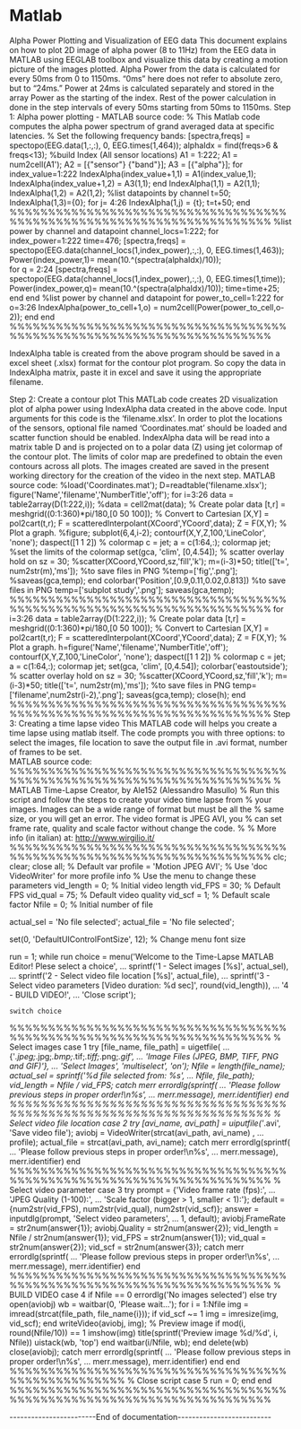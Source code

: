 # Matlab
Alpha Power Plotting and Visualization of
EEG data
This document explains on how to plot 2D image of alpha power (8 to 11Hz) from the EEG data in MATLAB using EEGLAB toolbox and visualize this data by creating a motion picture of the images plotted. 
Alpha Power from the data is calculated for every 50ms from 0 to 1150ms. “0ms” here does not refer to absolute zero, but to “24ms.” Power at 24ms is calculated separately and stored in the array Power as the starting of the index. Rest of the power calculation in done in the step intervals of every 50ms starting from 50ms to 1150ms. 
Step 1:
Alpha power plotting - MATLAB source code:
% This Matlab code computes the alpha power spectrum of grand averaged data at specific latencies.
% Set the following frequency bands:
[spectra,freqs] = spectopo(EEG.data(1,:,:), 0, EEG.times(1,464));
alphaIdx = find(freqs>6 & freqs<13);
%build Index (All sensor locations)
A1 = 1:222;
A1 = num2cell(A1');
A2 = [{"sensor"} {"band"}];
A3 = [{"alpha"}];
for index_value=1:222
IndexAlpha(index_value+1,1) = A1(index_value,1);
IndexAlpha(index_value+1,2) = A3(1,1);
end
IndexAlpha(1,1) = A2(1,1);
IndexAlpha(1,2) = A2(1,2);
%list datapoints by channel
t=50;
IndexAlpha(1,3)={0};
for j= 4:26
	IndexAlpha(1,j) = {t};
    t=t+50;	
end
%%%%%%%%%%%%%%%%%%%%%%%%%%%%%%%%%%%%%%%%%%%%%%%%%%%%%%%%%%%%%%%%%%%%%%
%list power by channel and datapoint
channel_locs=1:222;
for index_power=1:222
    time=476;
    [spectra,freqs] = spectopo(EEG.data(channel_locs(1,index_power),:,:), 0, EEG.times(1,463));
    Power(index_power,1)= mean(10.^(spectra(alphaIdx)/10));  
for q = 2:24
    [spectra,freqs] = spectopo(EEG.data(channel_locs(1,index_power),:,:), 0, EEG.times(1,time));
    Power(index_power,q)= mean(10.^(spectra(alphaIdx)/10));
    time=time+25;
end
end
%list power by channel and datapoint
for power_to_cell=1:222
for o=3:26
IndexAlpha(power_to_cell+1,o) = num2cell(Power(power_to_cell,o-2));
end
end
%%%%%%%%%%%%%%%%%%%%%%%%%%%%%%%%%%%%%%%%%%%%%%%%%%%%%%%%%%%%%%%%%%%%%%


IndexAlpha table is created from the above program should be saved in a excel sheet (.xlsx) format for the contour plot program. So copy the data in IndexAlpha matrix, paste it in excel and save it using the appropriate filename.



Step 2:
Create a contour plot
This MATLab code creates 2D visualization plot of alpha power using IndexAlpha data created in the above code. Input arguments for this code is the ‘filename.xlsx’. In order to plot the locations of the sensors, optional file named ‘Coordinates.mat’ should be loaded and scatter function should be enabled. IndexAlpha data will be read into a matrix table D and is projected on to a polar data (Z) using jet colormap of the contour plot. The limits of color map are predefined to obtain the even contours across all plots. The images created are saved in the present working directory for the creation of the video in the next step.
MATLAB source code:
%load('Coordinates.mat');
D=readtable('filename.xlsx');
figure('Name','filename','NumberTitle','off');
for i=3:26
data = table2array(D(1:222,i));
%data = cell2mat(data);
% Create polar data
[t,r] = meshgrid((0:1:360)*pi/180,[0 50 100]);
% Convert to Cartesian
[X,Y] = pol2cart(t,r);
F = scatteredInterpolant(XCoord',YCoord',data);
Z = F(X,Y);
% Plot a graph.
%figure;
subplot(6,4,i-2);
contourf(X,Y,Z,100,'LineColor', 'none');
daspect([1 1 2])
% colormap
c = jet;
a = c(1:64,:);
colormap jet;
%set the limits of the colormap
set(gca, 'clim', [0,4.54]);
% scatter overlay
hold on
sz = 30;
%scatter(XCoord,YCoord,sz,'fill','k');
m=(i-3)*50;
title(['t=', num2str(m),'ms']);
 %to save files in PNG 
 %temp=['fig','.png']; 
 %saveas(gca,temp); 
end
colorbar('Position',[0.9,0.11,0.02,0.813])
%to save files in PNG 
 temp=['subplot study','.png']; 
 saveas(gca,temp); 
%%%%%%%%%%%%%%%%%%%%%%%%%%%%%%%%%%%%%%%%%%%%%%%%%%%%%%%%%%%%%%%%%%%%%%
for i=3:26
data = table2array(D(1:222,i));
% Create polar data
[t,r] = meshgrid((0:1:360)*pi/180,[0 50 100]);
% Convert to Cartesian
[X,Y] = pol2cart(t,r);
F = scatteredInterpolant(XCoord',YCoord',data);
Z = F(X,Y);
% Plot a graph.
h=figure('Name','filename','NumberTitle','off');
contourf(X,Y,Z,100,'LineColor', 'none');
daspect([1 1 2])
% colormap
c = jet;
a = c(1:64,:);
colormap jet;
set(gca, 'clim', [0,4.54]);
colorbar('eastoutside');
% scatter overlay
hold on
sz = 30;
%scatter(XCoord,YCoord,sz,'fill','k');
m=(i-3)*50;
title(['t=', num2str(m),'ms']);
 %to save files in PNG 
 temp=['filename',num2str(i-2),'.png']; 
 saveas(gca,temp);
 close(h);
end
%%%%%%%%%%%%%%%%%%%%%%%%%%%%%%%%%%%%%%%%%%%%%%%%%%%%%%%%%%%%%%%%%%%%%%
Step 3:
Creating a time lapse video
This MATLAB code will helps you create a time lapse using matlab itself. The code prompts you with three options: to select the images, file location to save the output file in .avi format, number of frames to be set.  
MATLAB source code:
%%%%%%%%%%%%%%%%%%%%%%%%%%%%%%%%%%%%%%%%%%%%%%%%%%%%%%%%%%%%%%%%%%%%%%
% MATLAB Time-Lapse Creator, by Ale152 (Alessandro Masullo)
% Run this script and follow the steps to create your video time lapse from
% your images. Images can be a wide range of format but must be all the
% same size, or you will get an error. The video format is JPEG AVI, you 
% can set frame rate, quality and scale factor without change the code.
%
% More info (in italian) at: http://www.wirgilio.it/
%%%%%%%%%%%%%%%%%%%%%%%%%%%%%%%%%%%%%%%%%%%%%%%%%%%%%%%%%%%%%%%%%%%%%%
clc; clear; close all;
% Default var
profile = 'Motion JPEG AVI'; % Use 'doc VideoWriter' for more profile info
% Use the menu to change these parameters
vid_length = 0; % Initial video length
vid_FPS = 30;   % Default FPS
vid_qual = 75;  % Default video quality
vid_scf = 1;    % Default scale factor
Nfile = 0;      % Initial number of file

actual_sel = 'No file selected';
actual_file = 'No file selected';

set(0, 'DefaultUIControlFontSize', 12); % Change menu font size

run = 1;
while run
    choice = menu('Welcome to the Time-Lapse MATLAB Editor! Plese select a choice', ...
                  sprintf('1 - Select images [%s]', actual_sel), ...
                  sprintf('2 - Select video file location [%s]', actual_file), ...
                  sprintf('3 - Select video parameters [Video duration: %d sec]', round(vid_length)), ...
                  '4 - BUILD VIDEO!', ...
                  'Close script');
              
    switch choice
%%%%%%%%%%%%%%%%%%%%%%%%%%%%%%%%%%%%%%%%%%%%%%%%%%%%%%%%%%%%%%%%%%%%%%
        % Select images
        case 1
            try
                [file_name, file_path] = uigetfile( ...
                    {'*.jpeg;*.jpg;*.bmp;*.tif;*.tiff;*.png;*.gif', ...
                     'Image Files (JPEG, BMP, TIFF, PNG and GIF)'}, ...
                     'Select Images', 'multiselect', 'on');
                 Nfile = length(file_name);
                 actual_sel = sprintf('%d file selected from: %s', ...
                                      Nfile, file_path);
                 vid_length = Nfile / vid_FPS;
            catch merr
                errordlg(sprintf( ...
                    'Please follow previous steps in proper order!\n%s', ...
                    merr.message), merr.identifier)
            end
%%%%%%%%%%%%%%%%%%%%%%%%%%%%%%%%%%%%%%%%%%%%%%%%%%%%%%%%%%%%%%%%%%%%%%
        % Select video file location
        case 2
            try
                [avi_name, avi_path] = uiputfile('*.avi', 'Save video file');
                aviobj = VideoWriter(strcat(avi_path, avi_name) , ...
                                     profile);
                actual_file = strcat(avi_path, avi_name);
            catch merr
                errordlg(sprintf( ...
                    'Please follow previous steps in proper order!\n%s', ...
                    merr.message), merr.identifier)
            end
%%%%%%%%%%%%%%%%%%%%%%%%%%%%%%%%%%%%%%%%%%%%%%%%%%%%%%%%%%%%%%%%%%%%%%
        % Select video parameter
        case 3
            try
                prompt = {'Video frame rate (fps):', ...
                          'JPEG Quality (1-100):', ...
                          'Scale factor (bigger > 1, smaller < 1):'};
                default = {num2str(vid_FPS), num2str(vid_qual), num2str(vid_scf)};
                answer = inputdlg(prompt, 'Select video parameters', ...
                                  1, default);
                aviobj.FrameRate = str2num(answer{1});
                aviobj.Quality = str2num(answer{2});
                vid_length = Nfile / str2num(answer{1});
                vid_FPS = str2num(answer{1});
                vid_qual = str2num(answer{2});
                vid_scf = str2num(answer{3});
            catch merr
                errordlg(sprintf( ...
                    'Please follow previous steps in proper order!\n%s', ...
                    merr.message), merr.identifier)
            end
%%%%%%%%%%%%%%%%%%%%%%%%%%%%%%%%%%%%%%%%%%%%%%%%%%%%%%%%%%%%%%%%%%%%%%
        % BUILD VIDEO
        case 4
            if Nfile == 0
                    errordlg('No images selected')
            else
                try 
                    open(aviobj)
                    wb = waitbar(0, 'Please wait...');
                    for i = 1:Nfile
                        img = imread(strcat(file_path, file_name{i}));
                        if vid_scf ~= 1
                            img = imresize(img, vid_scf);
                        end
                        writeVideo(aviobj, img);
                        % Preview image
                        if mod(i, round(Nfile/10)) == 1
                            imshow(img)
                            title(sprintf('Preview image %d/%d', i, Nfile))
                            uistack(wb, 'top')
                        end
                        waitbar(i/Nfile, wb);
                    end
                    delete(wb)
                    close(aviobj);
                catch merr
                    errordlg(sprintf( ...
                        'Please follow previous steps in proper order!\n%s', ...
                        merr.message), merr.identifier)
                end
            end
        %%%%%%%%%%%%%%%%%%%%%%%%%%%%%%%%%%%%%%%%%%%%%%%%%%%
        % Close script
        case 5
            run = 0;
    end
end
%%%%%%%%%%%%%%%%%%%%%%%%%%%%%%%%%%%%%%%%%%%%%%%%%%%%%%%%%%%%%%%%%%%%%%



------------------------End of documentation--------------------------
